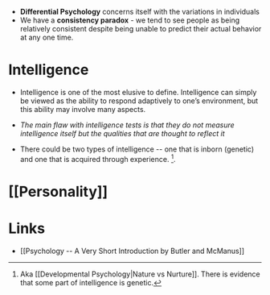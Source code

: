 * **Differential Psychology** concerns itself with the variations in individuals 
* We have a **consistency paradox** - we tend to see people as being relatively consistent despite being unable to predict their actual behavior at any one time.

# Intelligence
* Intelligence is one of the most elusive to define. Intelligence can simply be viewed as the ability to respond adaptively to one’s environment, but this ability may involve many aspects.

* *The main flaw with intelligence tests is that they do not measure intelligence itself but the qualities that are thought to reflect it*

*  There could be two types of intelligence -- one that is inborn (genetic) and one that is acquired through experience. [^int_1]. 

[^int_1]: Aka [[Developmental Psychology|Nature vs Nurture]]. There is evidence that some part of intelligence is genetic. 


# [[Personality]]

# Links
* [[Psychology -- A Very Short Introduction by Butler and McManus]]